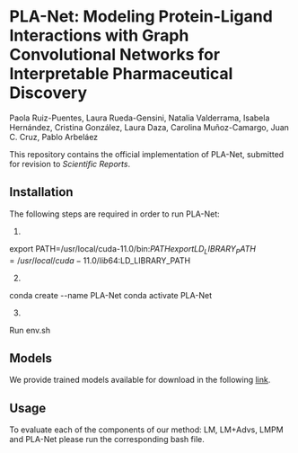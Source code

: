 # PLA-Net: Modeling Protein-Ligand Interactions with Graph Convolutional Networks for Interpretable Pharmaceutical Discovery

Paola Ruiz-Puentes, Laura Rueda-Gensini, Natalia Valderrama, Isabela Hernández, Cristina González, Laura Daza, Carolina Muñoz-Camargo, Juan C. Cruz, Pablo Arbeláez

This repository contains the official implementation of PLA-Net, submitted for revision to *Scientific Reports*. 

## Installation
The following steps are required in order to run PLA-Net:

1.
export PATH=/usr/local/cuda-11.0/bin:$PATH
export LD_LIBRARY_PATH=/usr/local/cuda-11.0/lib64:$LD_LIBRARY_PATH

2.
conda create --name PLA-Net 
conda activate PLA-Net 

3.
Run env.sh

## Models
We provide trained models available for download in the following [link](http://157.253.243.19/PLA-Net/).

## Usage
To evaluate each of the components of our method: LM, LM+Advs, LMPM and PLA-Net please run the corresponding bash file.
